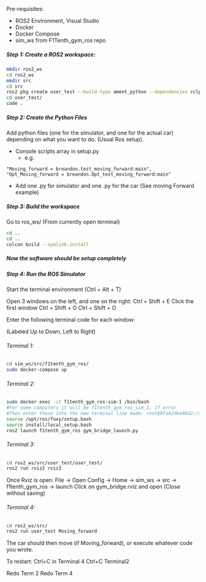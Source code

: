 
Pre-requisites:
- ROS2 Environment, Visual Studio
- Docker
- Docker Compose
- sim_ws from F1Tenth_gym_ros repo
##### Step 1: Create a ROS2 workspace:
```bash
mkdir ros2_ws
cd ros2_ws
mkdir src
cd src
ros2 pkg create user_test --build-type ament_python --dependencies rclpy
cd user_test/
code .
```

##### Step 2: Create the Python Files
Add python files (one for the simulator, and one for the actual car) depending on what you want to do. (Usual Ros setup).
- Console scripts array in setup.py 
	- e.g.
```
"Moving_forward = breandon.test_moving_forward:main",
"Opt_Moving_forward = breandon.Opt_test_moving_forward:main"
```
- Add one .py for simulator and one .py for the car
(See moving Forward example)

##### Step 3: Build the workspace
Go to ros_ws/
(From currently open terminal)
```bash
cd ..
cd ..
colcon build --symlink-install
```

##### Now the software should be setup completely

##### Step 4: Run the ROS Simulator
Start the terminal environment (Ctrl + Alt + T)

Open 3 windows on the left, and one on the right:
Ctrl + Shift + E
Click the first window
Ctrl + Shift + O
Ctrl + Shift + O

Enter the following terminal code for each window:

(Labeled Up to Down, Left to Right)
###### Terminal 1:
```bash
cd sim_ws/src/f1tenth_gym_ros/
sudo docker-compose up
```
###### Terminal 2:
```bash
sudo docker exec -it f1tenth_gym_ros-sim-1 /bin/bash
#For some computers it will be f1tenth_gym_ros_sim_1, if error
#Then enter these into the new terminal line made: root@9fa42de446d2:/sim_ws#
source /opt/ros/foxy/setup.bash
source install/local_setup.bash
ros2 launch f1tenth_gym_ros gym_bridge_launch.py
```
###### Terminal 3:
```bash
cd ros2_ws/src/user_test/user_test/
ros2 run rviz2 rviz2
```
Once Rviz is open:
File -> Open Config -> 
Home -> sim_ws -> src -> f1tenth_gym_ros -> launch 
Click on gym_bridge.rviz and open
(Close without saving)
###### Terminal 4:
```bash
cd ros2_ws/src/
ros2 run user_test Moving_forward
```

The car should then move (if Moving_forward), or execute whatever code you wrote.

To restart:
Ctrl+C in Terminal 4
Ctrl+C Terminal2

Redo Term 2
Redo Term 4